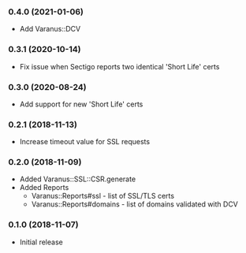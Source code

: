 ### 0.4.0 (2021-01-06)
* Add Varanus::DCV

### 0.3.1 (2020-10-14)
* Fix issue when Sectigo reports two identical 'Short Life' certs

### 0.3.0 (2020-08-24)
* Add support for new 'Short Life' certs

### 0.2.1 (2018-11-13)
* Increase timeout value for SSL requests

### 0.2.0 (2018-11-09)
* Added Varanus::SSL::CSR.generate
* Added Reports
  * Varanus::Reports#ssl - list of SSL/TLS certs
  * Varanus::Reports#domains - list of domains validated with DCV

### 0.1.0 (2018-11-07)
* Initial release
